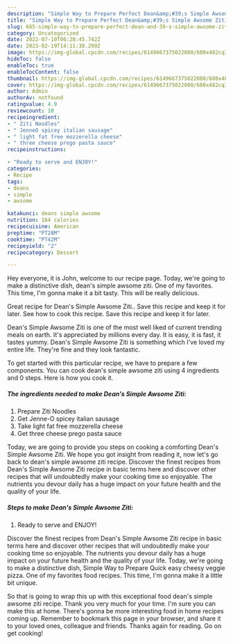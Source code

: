 ```yaml
---
description: "Simple Way to Prepare Perfect Dean&amp;#39;s Simple Awsome Ziti"
title: "Simple Way to Prepare Perfect Dean&amp;#39;s Simple Awsome Ziti"
slug: 685-simple-way-to-prepare-perfect-dean-and-39-s-simple-awsome-ziti
category: Uncategorized
date: 2022-07-10T06:28:45.742Z
date: 2023-02-19T14:11:30.299Z
image: https://img-global.cpcdn.com/recipes/6149667375022080/680x482cq70/deans-simple-awsome-ziti-recipe-main-photo.jpg
hideToc: false
enableToc: true
enableTocContent: false
thumbnail: https://img-global.cpcdn.com/recipes/6149667375022080/680x482cq70/deans-simple-awsome-ziti-recipe-main-photo.jpg
cover: https://img-global.cpcdn.com/recipes/6149667375022080/680x482cq70/deans-simple-awsome-ziti-recipe-main-photo.jpg
author: Admin
authorAv: notfound
ratingvalue: 4.9
reviewcount: 10
recipeingredient:
- " Ziti Noodles"
- " JenneO spicey italian sausage"
- " light fat free mozzerella cheese"
- " three cheese prego pasta sauce"
recipeinstructions:

- "Ready to serve and ENJOY!"
categories:
- Recipe
tags:
- deans
- simple
- awsome

katakunci: deans simple awsome 
nutrition: 164 calories
recipecuisine: American
preptime: "PT28M"
cooktime: "PT42M"
recipeyield: "2"
recipecategory: Dessert

---
```



Hey everyone, it is John, welcome to our recipe page. Today, we're going to make a distinctive dish, dean&#39;s simple awsome ziti. One of my favorites. This time, I'm gonna make it a bit tasty. This will be really delicious.

Great recipe for Dean&#39;s Simple Awsome Ziti.. Save this recipe and keep it for later. See how to cook this recipe. Save this recipe and keep it for later.

Dean&#39;s Simple Awsome Ziti is one of the most well liked of current trending meals on earth. It's appreciated by millions every day. It is easy, it is fast, it tastes yummy. Dean&#39;s Simple Awsome Ziti is something which I've loved my entire life. They're fine and they look fantastic.


To get started with this particular recipe, we have to prepare a few components. You can cook dean&#39;s simple awsome ziti using 4 ingredients and 0 steps. Here is how you cook it.

<!--inarticleads1-->

##### The ingredients needed to make Dean&#39;s Simple Awsome Ziti:

1. Prepare  Ziti Noodles
1. Get  Jenne-O spicey italian sausage
1. Take  light fat free mozzerella cheese
1. Get  three cheese prego pasta sauce


Today, we are going to provide you steps on cooking a comforting Dean&#39;s Simple Awsome Ziti. We hope you got insight from reading it, now let&#39;s go back to dean&#39;s simple awsome ziti recipe. Discover the finest recipes from Dean&#39;s Simple Awsome Ziti recipe in basic terms here and discover other recipes that will undoubtedly make your cooking time so enjoyable. The nutrients you devour daily has a huge impact on your future health and the quality of your life. 

<!--inarticleads2-->

##### Steps to make Dean&#39;s Simple Awsome Ziti:


1. Ready to serve and ENJOY!

Discover the finest recipes from Dean&#39;s Simple Awsome Ziti recipe in basic terms here and discover other recipes that will undoubtedly make your cooking time so enjoyable. The nutrients you devour daily has a huge impact on your future health and the quality of your life. Today, we&#39;re going to make a distinctive dish, Simple Way to Prepare Quick easy cheesy veggie pizza. One of my favorites food recipes. This time, I&#39;m gonna make it a little bit unique. 

So that is going to wrap this up with this exceptional food dean&#39;s simple awsome ziti recipe. Thank you very much for your time. I'm sure you can make this at home. There's gonna be more interesting food in home recipes coming up. Remember to bookmark this page in your browser, and share it to your loved ones, colleague and friends. Thanks again for reading. Go on get cooking!
